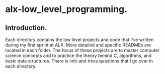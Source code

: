 # alx-low_level_programming.

## Introduction.

Each directory contains the low level projects and code that I've written during my first sprint at ALX. More detailed and specific READMEs are located in each folder. The focus of these projects are to master computer science concepts and to practice the theory behind C, algorithms, and basic data structures. There is info and trivia questions that I go over in each directory.


